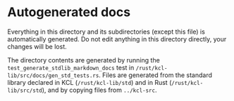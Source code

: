 # Autogenerated docs

Everything in this directory and its subdirectories (except this file) is automatically generated. Do not edit anything in this directory directly, your changes will be lost.

The directory contents are generated by running the `test_generate_stdlib_markdown_docs` test in `/rust/kcl-lib/src/docs/gen_std_tests.rs`. Files are generated from the standard library declared in KCL (`/rust/kcl-lib/std`) and in Rust (`/rust/kcl-lib/src/std`), and by copying files from `../kcl-src`.